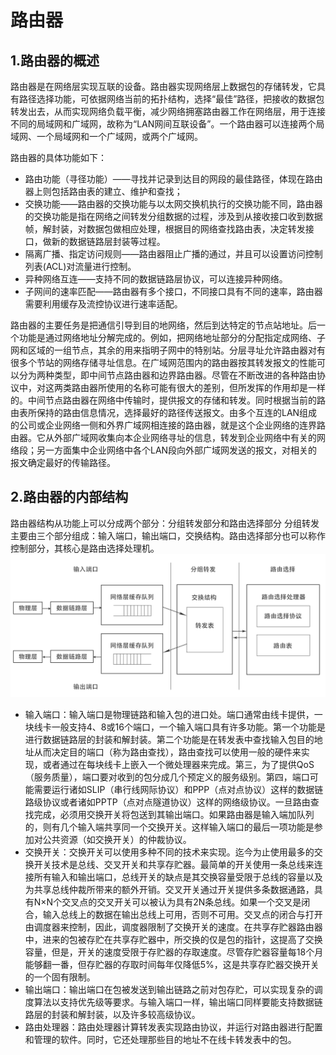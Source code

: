 # 路由器

## 1.路由器的概述
路由器是在网络层实现互联的设备。路由器实现网络层上数据包的存储转发，它具有路径选择功能，可依据网络当前的拓扑结构，选择“最佳”路径，把接收的数据包转发出去，从而实现网络负载平衡，减少网络拥塞路由器工作在网络层，用于连接不同的局域网和广域网，故称为“LAN网间互联设备”。一个路由器可以连接两个局域网、一个局域网和一个广域网，或两个广域网。

路由器的具体功能如下：
 - 路由功能（寻径功能）——寻找并记录到达目的网段的最佳路径，体现在路由器上则包括路由表的建立、维护和查找；
 - 交换功能——路由器的交换功能与以太网交换机执行的交换功能不同，路由器的交换功能是指在网络之间转发分组数据的过程，涉及到从接收接口收到数据帧，解封装，对数据包做相应处理，根据目的网络查找路由表，决定转发接口，做新的数据链路层封装等过程。
 - 隔离广播、指定访问规则——路由器阻止广播的通过，并且可以设置访问控制列表(ACL)对流量进行控制。
 - 异种网络互连——支持不同的数据链路层协议，可以连接异种网络。
 - 子网间的速率匹配——路由器有多个接口，不同接口具有不同的速率，路由器需要利用缓存及流控协议进行速率适配。

路由器的主要任务是把通信引导到目的地网络，然后到达特定的节点站地址。后一个功能是通过网络地址分解完成的。例如，把网络地址部分的分配指定成网络、子网和区域的一组节点，其余的用来指明子网中的特别站。分层寻址允许路由器对有很多个节站的网络存储寻址信息。在广域网范围内的路由器按其转发报文的性能可以分为两种类型，即中间节点路由器和边界路由器。尽管在不断改进的各种路由协议中，对这两类路由器所使用的名称可能有很大的差别，但所发挥的作用却是一样的。中间节点路由器在网络中传输时，提供报文的存储和转发。同时根据当前的路由表所保持的路由信息情况，选择最好的路径传送报文。由多个互连的LAN组成的公司或企业网络一侧和外界广域网相连接的路由器，就是这个企业网络的连界路由器。它从外部广域网收集向本企业网络寻址的信息，转发到企业网络中有关的网络段；另一方面集中企业网络中各个LAN段向外部广域网发送的报文，对相关的报文确定最好的传输路径。


## 2.路由器的内部结构
路由器结构从功能上可以分成两个部分：分组转发部分和路由选择部分
分组转发主要由三个部分组成：输入端口，输出端口，交换结构。路由选择部分也可以称作控制部分，其核心是路由选择处理机。
![Router](https://github.com/focus7eleven/TeamOfNetwork/blob/master/Homework_1/src/router_cs/router.png)
 - 输入端口：输入端口是物理链路和输入包的进口处。端口通常由线卡提供，一块线卡一般支持4、8或16个端口，一个输入端口具有许多功能。第一个功能是进行数据链路层的封装和解封装。第二个功能是在转发表中查找输入包目的地址从而决定目的端口（称为路由查找），路由查找可以使用一般的硬件来实现，或者通过在每块线卡上嵌入一个微处理器来完成。第三，为了提供QoS（服务质量），端口要对收到的包分成几个预定义的服务级别。第四，端口可能需要运行诸如SLIP（串行线网际协议）和PPP（点对点协议）这样的数据链路级协议或者诸如PPTP（点对点隧道协议）这样的网络级协议。一旦路由查找完成，必须用交换开关将包送到其输出端口。如果路由器是输入端加队列的，则有几个输入端共享同一个交换开关。这样输入端口的最后一项功能是参加对公共资源（如交换开关）的仲裁协议。
 - 交换开关：交换开关可以使用多种不同的技术来实现。迄今为止使用最多的交换开关技术是总线、交叉开关和共享存贮器。最简单的开关使用一条总线来连接所有输入和输出端口，总线开关的缺点是其交换容量受限于总线的容量以及为共享总线仲裁所带来的额外开销。交叉开关通过开关提供多条数据通路，具有N×N个交叉点的交叉开关可以被认为具有2N条总线。如果一个交叉是闭合，输入总线上的数据在输出总线上可用，否则不可用。交叉点的闭合与打开由调度器来控制，因此，调度器限制了交换开关的速度。在共享存贮器路由器中，进来的包被存贮在共享存贮器中，所交换的仅是包的指针，这提高了交换容量，但是，开关的速度受限于存贮器的存取速度。尽管存贮器容量每18个月能够翻一番，但存贮器的存取时间每年仅降低5%，这是共享存贮器交换开关的一个固有限制。
 - 输出端口：输出端口在包被发送到输出链路之前对包存贮，可以实现复杂的调度算法以支持优先级等要求。与输入端口一样，输出端口同样要能支持数据链路层的封装和解封装，以及许多较高级协议。
 - 路由处理器：路由处理器计算转发表实现路由协议，并运行对路由器进行配置和管理的软件。同时，它还处理那些目的地址不在线卡转发表中的包。
